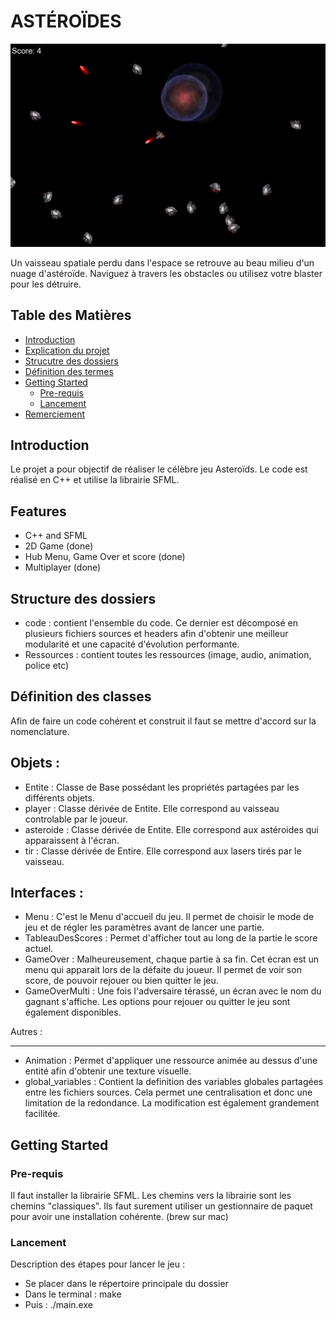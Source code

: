 # ASTÉROÏDES


![Project Logo](/Ressources/image/ImageReadme.png)

Un vaisseau spatiale perdu dans l'espace se retrouve au beau milieu d'un nuage d'astéroïde. Naviguez à travers les obstacles ou utilisez votre blaster pour les détruire. 


## Table des Matières

- [Introduction](#introduction)
- [Explication du projet](#Explication-du-projet)
- [Strucutre des dossiers](#Structure-des-dossiers)
- [Définition des termes](#Définition-des-termes)
- [Getting Started](#getting-started)
  - [Pre-requis](#prerequisites)
  - [Lancement](#installation)
- [Remerciement](#remerciement)

## Introduction

Le projet a pour objectif de réaliser le célèbre jeu Asteroïds.
Le code est réalisé en C++ et utilise la librairie SFML.

## Features

- C++ and SFML
- 2D Game (done)
- Hub Menu, Game Over et score (done)
- Multiplayer (done)

## Structure des dossiers
- code : contient l'ensemble du code. Ce dernier est décomposé en plusieurs fichiers sources et headers afin d'obtenir une meilleur modularité et une capacité d'évolution performante.
- Ressources : contient toutes les ressources (image, audio, animation, police etc)

## Définition des classes

Afin de faire un code cohérent et construit il faut se mettre d'accord sur la nomenclature.

Objets :
---
- Entite : Classe de Base possédant les propriétés partagées par les différents objets.
- player : Classe dérivée de Entite. Elle correspond au vaisseau controlable par le joueur. 
- asteroide : Classe dérivée de Entite. Elle correspond aux astéroides qui apparaissent à l'écran.
- tir : Classe dérivée de Entire. Elle correspond aux lasers tirés par le vaisseau.

Interfaces : 
------------
- Menu : C'est le Menu d'accueil du jeu. Il permet de choisir le mode de jeu et de régler les paramètres avant de lancer une partie.
- TableauDesScores : Permet d'afficher tout au long de la partie le score actuel.
- GameOver : Malheureusement, chaque partie à sa fin. Cet écran est un menu qui apparait lors de la défaite du joueur. Il permet de voir son score, de pouvoir rejouer ou bien quitter le jeu.
- GameOverMulti : Une fois l'adversaire térassé, un écran avec le nom du gagnant s'affiche. Les options pour rejouer ou quitter le jeu sont également disponibles.

Autres :
********
- Animation : Permet d'appliquer une ressource animée au dessus d'une entité afin d'obtenir une texture visuelle.
- global_variables : Contient la definition des variables globales partagées entre les fichiers sources. Cela permet une centralisation et donc une limitation de la redondance. La modification est également grandement facilitée.

## Getting Started

### Pre-requis

Il faut installer la librairie SFML. Les chemins vers la librairie sont les chemins "classiques". Ils faut surement utiliser un gestionnaire de paquet pour avoir une installation cohérente. (brew sur mac)

### Lancement

Description des étapes pour lancer le jeu :
- Se placer dans le répertoire principale du dossier
- Dans le terminal : make
- Puis : ./main.exe









